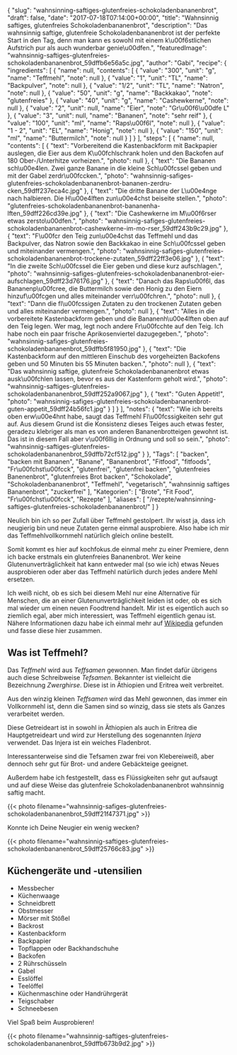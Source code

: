 {
    "slug": "wahnsinning-saftiges-glutenfreies-schokoladenbananenbrot",
    "draft": false,
    "date": "2017-07-18T07:14:00+00:00",
    "title": "Wahnsinnig saftiges, glutenfreies Schokoladenbananenbrot",
    "description": "Das wahnsinnig saftige, glutenfreie Schokoladenbananenbrot ist der perfekte Start in den Tag, denn man kann es sowohl mit einem k\u00f6stlichen Aufstrich pur als auch wunderbar genie\u00dfen.",
    "featuredImage": "wahnsinnig-saftiges-glutenfreies-schokoladenbananenbrot_59dffb6e56a5c.jpg",
    "author": "Gabi",
    "recipe": {
        "ingredients": [
            {
                "name": null,
                "contents": [
                    {
                        "value": "300",
                        "unit": "g",
                        "name": "Teffmehl",
                        "note": null
                    },
                    {
                        "value": "1",
                        "unit": "TL",
                        "name": "Backpulver",
                        "note": null
                    },
                    {
                        "value": "1\/2",
                        "unit": "TL",
                        "name": "Natron",
                        "note": null
                    },
                    {
                        "value": "50",
                        "unit": "g",
                        "name": "Backkakao",
                        "note": "glutenfreies"
                    },
                    {
                        "value": "40",
                        "unit": "g",
                        "name": "Cashewkerne",
                        "note": null
                    },
                    {
                        "value": "2",
                        "unit": null,
                        "name": "Eier",
                        "note": "Gr\u00f6\u00dfe L"
                    },
                    {
                        "value": "3",
                        "unit": null,
                        "name": "Bananen",
                        "note": "sehr reif"
                    },
                    {
                        "value": "100",
                        "unit": "ml",
                        "name": "Raps\u00f6l",
                        "note": null
                    },
                    {
                        "value": "1 - 2",
                        "unit": "EL",
                        "name": "Honig",
                        "note": null
                    },
                    {
                        "value": "150",
                        "unit": "ml",
                        "name": "Buttermilch",
                        "note": null
                    }
                ]
            }
        ],
        "steps": [
            {
                "name": null,
                "contents": [
                    {
                        "text": "Vorbereitend die Kastenbackform mit Backpapier auslegen, die Eier aus dem K\u00fchlschrank holen und den Backofen auf 180 Ober-\/Unterhitze vorheizen.",
                        "photo": null
                    },
                    {
                        "text": "Die Bananen sch\u00e4len. Zwei ganze Banane in die kleine Sch\u00fcssel geben und mit der Gabel zerdr\u00fccken.",
                        "photo": "wahnsinnig-safiges-glutenfreies-schokoladenbananenbrot-bananen-zerdru-cken_59dff237eca4c.jpg"
                    },
                    {
                        "text": "Die dritte Banane der L\u00e4nge nach halbieren. Die H\u00e4lften zun\u00e4chst beiseite stellen.",
                        "photo": "glutenfreies-schokoladenbananenbrot-bananenha-lften_59dff226cd39e.jpg"
                    },
                    {
                        "text": "Die Cashewkerne im M\u00f6rser etwas zersto\u00dfen.",
                        "photo": "wahnsinnig-safiges-glutenfreies-schokoladenbananenbrot-cashewkerne-im-mo-rser_59dff243b9c29.jpg"
                    },
                    {
                        "text": "F\u00fcr den Teig zun\u00e4chst das Teffmehl und das Backpulver, das Natron sowie den Backkakao in eine Sch\u00fcssel geben und miteinander vermengen.",
                        "photo": "wahnsinnig-safiges-glutenfreies-schokoladenbananenbrot-trockene-zutaten_59dff22ff3e06.jpg"
                    },
                    {
                        "text": "In die zweite Sch\u00fcssel die Eier geben und diese kurz aufschlagen.",
                        "photo": "wahnsinnig-safiges-glutenfreies-schokoladenbananenbrot-eier-aufschlagen_59dff23d76176.jpg"
                    },
                    {
                        "text": "Danach das Raps\u00f6l, das Bananenp\u00fcree, die Buttermilch sowie den Honig zu den Eiern hinzuf\u00fcgen und alles miteinander verr\u00fchren.",
                        "photo": null
                    },
                    {
                        "text": "Dann die fl\u00fcssigen Zutaten zu den trockenen Zutaten geben und alles miteinander vermengen.",
                        "photo": null
                    },
                    {
                        "text": "Alles in die vorbereitete Kastenbackform geben und die Bananenh\u00e4lften oben auf den Teig legen. Wer mag, legt noch andere Fr\u00fcchte auf den Teig. Ich habe noch ein paar frische Aprikosenviertel dazugegeben.",
                        "photo": "wahnsinnig-safiges-glutenfreies-schokoladenbananenbrot_59dffb5f81950.jpg"
                    },
                    {
                        "text": "Die Kastenbackform auf den mittleren Einschub des vorgeheizten Backofens geben und 50 Minuten bis 55 Minuten backen.",
                        "photo": null
                    },
                    {
                        "text": "Das wahnsinnig saftige, glutenfreie Schokoladenbananenbrot etwas ausk\u00fchlen lassen, bevor es aus der Kastenform geholt wird.",
                        "photo": "wahnsinnig-saftiges-glutenfreies-schokoladenbananenbrot_59dff252a9067.jpg"
                    },
                    {
                        "text": "Guten Appetit!",
                        "photo": "wahnsinnig-safiges-glutenfreies-schokoladenbananenbrot-guten-appetit_59dff24b56fc1.jpg"
                    }
                ]
            }
        ],
        "notes": {
            "text": "Wie ich bereits oben erw\u00e4hnt habe, saugt das Teffmehl Fl\u00fcssigkeiten sehr gut auf. Aus diesem Grund ist die Konsistenz dieses Teiges auch etwas fester, geradezu klebriger als man es von anderen Bananenbrotteigen gewohnt ist. Das ist in diesem Fall aber v\u00f6llig in Ordnung und soll so sein.",
            "photo": "wahnsinnig-saftiges-glutenfreies-schokoladenbananenbrot_59dffb72cf512.jpg"
        }
    },
    "Tags": [
        "backen",
        "backen mit Bananen",
        "Banane",
        "Bananenbrot",
        "Fitfood",
        "fitfoods",
        "Fr\u00fchst\u00fcck",
        "glutenfrei",
        "glutenfrei backen",
        "glutenfreies Banenenbrot",
        "glutenfreies Brot backen",
        "Schokolade",
        "Schokoladenbananenbrot",
        "Teffmehl",
        "vegetarisch",
        "wahnsinnig saftiges Bananenbrot",
        "zuckerfrei"
    ],
    "Kategorien": [
        "Brote",
        "Fit Food",
        "Fr\u00fchst\u00fcck",
        "Rezepte"
    ],
    "aliases": [
        "\/rezepte\/wahnsinning-saftiges-glutenfreies-schokoladenbananenbrot\/"
    ]
}

Neulich bin ich so per Zufall über Teffmehl gestolpert. Ihr wisst ja, dass ich neugierig bin und neue Zutaten gerne einmal ausprobiere. Also habe ich mir das Teffmehlvollkornmehl natürlich gleich online bestellt.

Somit kommt es hier auf kochfokus.de einmal mehr zu einer Premiere, denn ich backe erstmals ein glutenfreies Bananenbrot. Wer keine Glutenunverträglichkeit hat kann entweder mal (so wie ich) etwas Neues ausprobieren oder aber das Teffmehl natürlich durch jedes andere Mehl ersetzen.

Ich weiß nicht, ob es sich bei diesem Mehl nur eine Alternative für Menschen, die an einer Glutenunverträglichkeit leiden ist oder, ob es sich mal wieder um einen neuen Foodtrend handelt. Mir ist es eigentlich auch so ziemlich egal, aber mich interessiert, was Teffmehl eigentlich genau ist. Nähere Informationen dazu habe ich einmal mehr auf [Wikipedia][1] gefunden und fasse diese hier zusammen.

## Was ist Teffmehl?

Das _Teffmehl_ wird aus _Teffsamen_ gewonnen. Man findet dafür übrigens auch diese Schreibweise _Tefsamen_. Bekannter ist vielleicht die Bezeichnung _Zwerghirse_. Diese ist in Äthiopien und Eritrea weit verbreitet.

Aus den winzig kleinen _Teffsamen_ wird das Mehl gewonnen, das immer ein Vollkornmehl ist, denn die Samen sind so winzig, dass sie stets als Ganzes verarbeitet werden.

Diese Getreideart ist in sowohl in Äthiopien als auch in Eritrea die Hauptgetreideart und wird zur Herstellung des sogenannten _Injera_ verwendet. Das Injera ist ein weiches Fladenbrot.

Interessanterweise sind die Tefsamen zwar frei von Klebereiweiß, aber dennoch sehr gut für Brot- und andere Gebäckteige geeignet.

Außerdem habe ich festgestellt, dass es Flüssigkeiten sehr gut aufsaugt und auf diese Weise das glutenfreie Schokoladenbananenbrot wahnsinnig saftig macht.

 {{< photo filename="wahnsinnig-safiges-glutenfreies-schokoladenbananenbrot_59dff21f47371.jpg" >}}

Konnte ich Deine Neugier ein wenig wecken?

{{< photo filename="wahnsinnig-saftiges-glutenfreies-schokoladenbananenbrot_59dff25766c83.jpg" >}}

## Küchengeräte und -utensilien

 * Messbecher
 * Küchenwaage
 * Schneidbrett
 * Obstmesser
 * Mörser mit Stößel
 * Backrost
 * Kastenbackform
 * Backpapier
 * Topflappen oder Backhandschuhe
 * Backofen
 * 2 Rührschüsseln
 * Gabel
 * Esslöffel
 * Teelöffel
 * Küchenmaschine oder Handrührgerät
 * Teigschaber
 * Schneebesen

Viel Spaß beim Ausprobieren!

{{< photo filename="wahnsinnig-saftiges-glutenfreies-schokoladenbananenbrot_59dffb673b9d2.jpg" >}}

 [1]: https://de.wikipedia.org/wiki/Teff